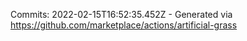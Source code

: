 Commits: 2022-02-15T16:52:35.452Z - Generated via https://github.com/marketplace/actions/artificial-grass
<br>
